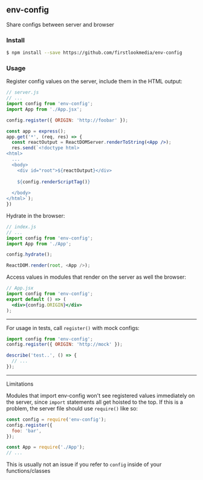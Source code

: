 env-config
---

Share configs between server and browser

### Install

```bash
$ npm install --save https://github.com/firstlookmedia/env-config
```

### Usage

Register config values on the server, include them in the HTML output:

```jsx
// server.js
// ...
import config from 'env-config';
import App from './App.jsx';

config.register({ ORIGIN: 'http://foobar' });

const app = express();
app.get('*', (req, res) => {
  const reactOutput = ReactDOMServer.renderToString(<App />);
  res.send(`<!doctype html>
<html>
  ...
  <body>
    <div id="root">${reactOutput}</div>
    
    ${config.renderScriptTag()}
    
  </body>
</html>`);
})
```

Hydrate in the browser:

```javascript
// index.js
// ...
import config from 'env-config';
import App from './App';

config.hydrate();

ReactDOM.render(root, <App />);
```

Access values in modules that render on the server as well the browser:

```jsx
// App.jsx
import config from 'env-config';
export default () => (
  <div>{config.ORIGIN}</div>
);

```

---

For usage in tests, call `register()` with mock configs:

```javascript
import config from 'env-config';
config.register({ ORIGIN: 'http://mock' });

describe('test..', () => {
  // ...
});
```

---

Limitations

Modules that import env-config won't see registered values immediately on the server,
since `import` statements all get hoisted to the top. If this is a problem,
the server file should use `require()` like so:

``` javascript
const config = require('env-config');
config.register({
  foo: 'bar',
});

const App = require('./App');
// ...
```

This is usually not an issue if you refer to `config` inside of your functions/classes

